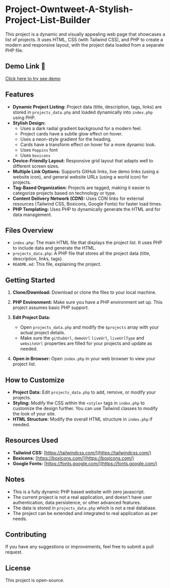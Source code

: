# Project-Owntweet-A-Stylish-Project-List-Builder


This project is a dynamic and visually appealing web page that showcases a list of projects. It uses HTML, CSS (with Tailwind CSS), and PHP to create a modern and responsive layout, with the project data loaded from a separate PHP file.

## Demo Link 🔗  
[Click here to try see demo](https://project.owntweet.com/)
## Features

-   **Dynamic Project Listing:** Project data (title, description, tags, links) are stored in `projects_data.php` and loaded dynamically into `index.php` using PHP.
-   **Stylish Design:**
    -   Uses a dark radial gradient background for a modern feel.
    -   Project cards have a subtle glow effect on hover.
    -   Uses a neon-style gradient for the heading.
    -   Cards have a transform effect on hover for a more dynamic look.
    -  Uses `Poppins` font
    - Uses `boxicons`
-   **Device-Friendly Layout:** Responsive grid layout that adapts well to different screen sizes.
-   **Multiple Link Options:** Supports GitHub links, live demo links (using a website icon), and general website URLs (using a world icon) for projects.
-   **Tag-Based Organization:** Projects are tagged, making it easier to categorize projects based on technology or type.
-   **Content Delivery Network (CDN):** Uses CDN links for external resources (Tailwind CSS, Boxicons, Google Fonts) for faster load times.
-   **PHP Templating:** Uses PHP to dynamically generate the HTML and for data management.

## Files Overview

-   `index.php`: The main HTML file that displays the project list. It uses PHP to include data and generate the HTML.
-   `projects_data.php`: A PHP file that stores all the project data (title, description, links, tags).
-   `README.md`: This file, explaining the project.

## Getting Started

1.  **Clone/Download:** Download or clone the files to your local machine.

2.  **PHP Environment:** Make sure you have a PHP environment set up. This project assumes basic PHP support.

3.  **Edit Project Data:**
    -   Open `projects_data.php` and modify the `$projects` array with your actual project details.
    -   Make sure the `githubUrl`, `demoUrl` `liveUrl`, `liveUrlType` and `websiteUrl` properties are filled for your projects and update as needed.

4.  **Open in Browser:** Open `index.php` in your web browser to view your project list.

## How to Customize

-   **Project Data:** Edit `projects_data.php` to add, remove, or modify your projects.
-   **Styling:** Modify the CSS within the `<style>` tags in `index.php` to customize the design further. You can use Tailwind classes to modify the look of your site.
-   **HTML Structure:** Modify the overall HTML structure in `index.php` if needed.

## Resources Used

-   **Tailwind CSS:** [https://tailwindcss.com/](https://tailwindcss.com/)
-   **Boxicons:** [https://boxicons.com/](https://boxicons.com/)
-   **Google Fonts:** [https://fonts.google.com/](https://fonts.google.com/)

## Notes

- This is a fully dynamic PHP based website with zero javascript.
-   The current project is not a real application, and doesn't have user authentication, data persistence, or other advanced features.
-   The data is stored in `projects_data.php` which is not a real database.
-   The project can be extended and integrated to real application as per needs.

## Contributing

If you have any suggestions or improvements, feel free to submit a pull request.

## License

This project is open-source.
